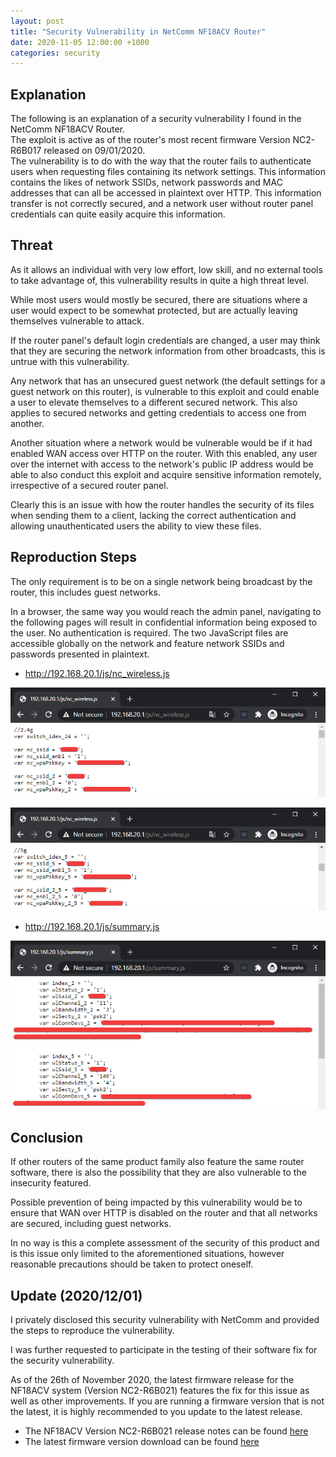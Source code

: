 ```yaml
---
layout: post
title: "Security Vulnerability in NetComm NF18ACV Router"
date: 2020-11-05 12:00:00 +1000
categories: security
---
```


## Explanation

The following is an explanation of a security vulnerability I found in the NetComm NF18ACV Router.\
The exploit is active as of the router's most recent firmware Version NC2-R6B017 released on 09/01/2020.\
The vulnerability is to do with the way that the router fails to authenticate users when requesting files containing its network settings. This information contains the likes of network SSIDs, network passwords and MAC addresses that can all be accessed in plaintext over HTTP. This information transfer is not correctly secured, and a network user without router panel credentials can quite easily acquire this information.

## Threat

As it allows an individual with very low effort, low skill, and no external tools to take advantage of, this vulnerability results in quite a high threat level.

While most users would mostly be secured, there are situations where a user would expect to be somewhat protected, but are actually leaving themselves vulnerable to attack.

If the router panel's default login credentials are changed, a user may think that they are securing the network information from other broadcasts, this is untrue with this vulnerability.

Any network that has an unsecured guest network (the default settings for a guest network on this router), is vulnerable to this exploit and could enable a user to elevate themselves to a different secured network. This also applies to secured networks and getting credentials to access one from another.

Another situation where a network would be vulnerable would be if it had enabled WAN access over HTTP on the router. With this enabled, any user over the internet with access to the network's public IP address would be able to also conduct this exploit and acquire sensitive information remotely, irrespective of a secured router panel.

Clearly this is an issue with how the router handles the security of its files when sending them to a client, lacking the correct authentication and allowing unauthenticated users the ability to view these files.

## Reproduction Steps

The only requirement is to be on a single network being broadcast by the router, this includes guest networks.

In a browser, the same way you would reach the admin panel, navigating to the following pages will result in confidential information being exposed to the user. No authentication is required. The two JavaScript files are accessible globally on the network and feature network SSIDs and passwords presented in plaintext.

- http://192.168.20.1/js/nc_wireless.js

![2.4GHz SSIDs and Passwords](../assets/2020-11-05-security-vulnerability-in-netcomm-nf18acv-router/2.4_networks.png)

![5GHz SSIDs and Passwords](../assets/2020-11-05-security-vulnerability-in-netcomm-nf18acv-router/5_networks.png)

- http://192.168.20.1/js/summary.js

![Connected Devices MAC Addresses](../assets/2020-11-05-security-vulnerability-in-netcomm-nf18acv-router/mac_addresses.png)

## Conclusion

If other routers of the same product family also feature the same router software, there is also the possibility that they are also vulnerable to the insecurity featured.

Possible prevention of being impacted by this vulnerability would be to ensure that WAN over HTTP is disabled on the router and that all networks are secured, including guest networks.

In no way is this a complete assessment of the security of this product and is this issue only limited to the aforementioned situations, however reasonable precautions should be taken to protect oneself.

## Update (2020/12/01)

I privately disclosed this security vulnerability with NetComm and provided the steps to reproduce the vulnerability.

I was further requested to participate in the testing of their software fix for the security vulnerability.

As of the 26th of November 2020, the latest firmware release for the NF18ACV system (Version NC2-R6B021) features the fix for this issue as well as other improvements. If you are running a firmware version that is not the latest, it is highly recommended to you update to the latest release.

* The NF18ACV Version NC2-R6B021 release notes can be found [here](https://support.netcommwireless.com/api/Media/Firmware/8e5cc143-2cef-47d3-ad32-34ab46a81570?Product=NF18ACV-NC2%20Firmware%20Release%20Notes.pdf)
* The latest firmware version download can be found [here](https://support.netcommwireless.com/products/nf18acv)